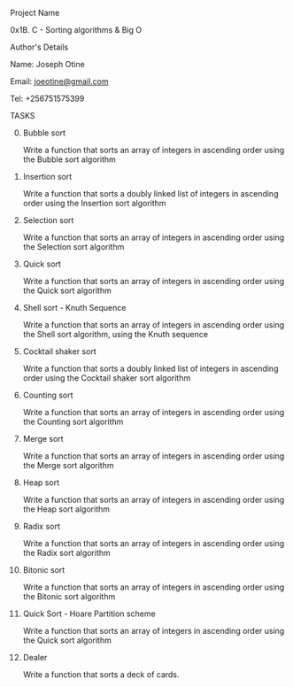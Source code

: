 Project Name

0x1B. C - Sorting algorithms & Big O

Author's Details

Name: Joseph Otine

Email: joeotine@gmail.com

Tel: +256751575399

TASKS

0. Bubble sort

    Write a function that sorts an array of integers in ascending order using the Bubble sort algorithm

1. Insertion sort

    Write a function that sorts a doubly linked list of integers in ascending order using the Insertion sort algorithm

2. Selection sort

    Write a function that sorts an array of integers in ascending order using the Selection sort algorithm

3. Quick sort

    Write a function that sorts an array of integers in ascending order using the Quick sort algorithm

4. Shell sort - Knuth Sequence

    Write a function that sorts an array of integers in ascending order using the Shell sort algorithm, using the Knuth sequence

5. Cocktail shaker sort

    Write a function that sorts a doubly linked list of integers in ascending order using the Cocktail shaker sort algorithm

6. Counting sort

    Write a function that sorts an array of integers in ascending order using the Counting sort algorithm

7. Merge sort

    Write a function that sorts an array of integers in ascending order using the Merge sort algorithm

8. Heap sort

    Write a function that sorts an array of integers in ascending order using the Heap sort algorithm

9. Radix sort

    Write a function that sorts an array of integers in ascending order using the Radix sort algorithm

10. Bitonic sort

    Write a function that sorts an array of integers in ascending order using the Bitonic sort algorithm

11. Quick Sort - Hoare Partition scheme

    Write a function that sorts an array of integers in ascending order using the Quick sort algorithm

12. Dealer

    Write a function that sorts a deck of cards.

